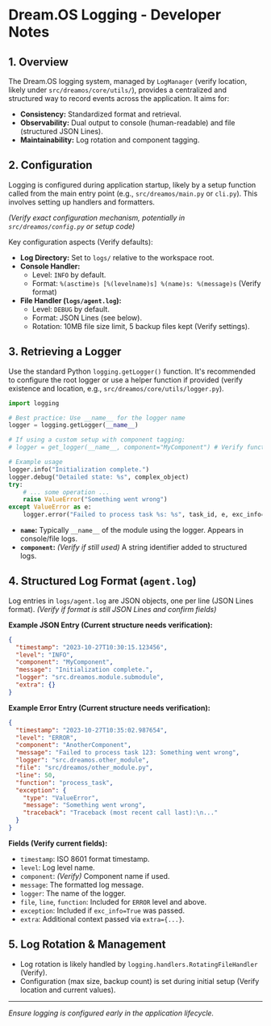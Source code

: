 # Dream.OS Logging - Developer Notes

## 1. Overview

<!-- LEGACY PATH: _agent_coordination/core/utils/logging.py -->
The Dream.OS logging system, managed by `LogManager` (verify location, likely under `src/dreamos/core/utils/`), provides a centralized and structured way to record events across the application. It aims for:

*   **Consistency:** Standardized format and retrieval.
*   **Observability:** Dual output to console (human-readable) and file (structured JSON Lines).
*   **Maintainability:** Log rotation and component tagging.

## 2. Configuration

Logging is configured during application startup, likely by a setup function called from the main entry point (e.g., `src/dreamos/main.py` or `cli.py`). This involves setting up handlers and formatters.

*(Verify exact configuration mechanism, potentially in `src/dreamos/config.py` or setup code)*

Key configuration aspects (Verify defaults):

*   **Log Directory:** Set to `logs/` relative to the workspace root.
*   **Console Handler:**
    *   Level: `INFO` by default.
    *   Format: `%(asctime)s [%(levelname)s] %(name)s: %(message)s` (Verify format)
*   **File Handler (`logs/agent.log`):**
    *   Level: `DEBUG` by default.
    *   Format: JSON Lines (see below).
    *   Rotation: 10MB file size limit, 5 backup files kept (Verify settings).

## 3. Retrieving a Logger

Use the standard Python `logging.getLogger()` function. It's recommended to configure the root logger or use a helper function if provided (verify existence and location, e.g., `src/dreamos/core/utils/logger.py`).

```python
import logging

# Best practice: Use __name__ for the logger name
logger = logging.getLogger(__name__)

# If using a custom setup with component tagging:
# logger = get_logger(__name__, component="MyComponent") # Verify function/method

# Example usage
logger.info("Initialization complete.")
logger.debug("Detailed state: %s", complex_object)
try:
    # ... some operation ...
    raise ValueError("Something went wrong")
except ValueError as e:
    logger.error("Failed to process task %s: %s", task_id, e, exc_info=True) # Include exception traceback
```

*   **`name`:** Typically `__name__` of the module using the logger. Appears in console/file logs.
*   **`component`:** *(Verify if still used)* A string identifier added to structured logs.

## 4. Structured Log Format (`agent.log`)

Log entries in `logs/agent.log` are JSON objects, one per line (JSON Lines format). *(Verify if format is still JSON Lines and confirm fields)*

**Example JSON Entry (Current structure needs verification):**

```json
{
  "timestamp": "2023-10-27T10:30:15.123456",
  "level": "INFO",
  "component": "MyComponent", 
  "message": "Initialization complete.",
  "logger": "src.dreamos.module.submodule",
  "extra": {} 
}
```

**Example Error Entry (Current structure needs verification):**

```json
{
  "timestamp": "2023-10-27T10:35:02.987654",
  "level": "ERROR",
  "component": "AnotherComponent",
  "message": "Failed to process task 123: Something went wrong",
  "logger": "src.dreamos.other_module",
  "file": "src/dreamos/other_module.py", 
  "line": 50,
  "function": "process_task",
  "exception": {
    "type": "ValueError",
    "message": "Something went wrong",
    "traceback": "Traceback (most recent call last):\n..."
  }
}
```

**Fields (Verify current fields):**

*   `timestamp`: ISO 8601 format timestamp.
*   `level`: Log level name.
*   `component`: *(Verify)* Component name if used.
*   `message`: The formatted log message.
*   `logger`: The name of the logger.
*   `file`, `line`, `function`: Included for `ERROR` level and above.
*   `exception`: Included if `exc_info=True` was passed.
*   `extra`: Additional context passed via `extra={...}`.

## 5. Log Rotation & Management

*   Log rotation is likely handled by `logging.handlers.RotatingFileHandler` (Verify).
*   Configuration (max size, backup count) is set during initial setup (Verify location and current values).

---
*Ensure logging is configured early in the application lifecycle.* 